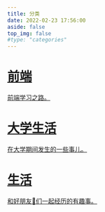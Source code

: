 ```yaml
---
title: 分类
date: 2022-02-23 17:56:00
aside: false
top_img: false
#type: "categories"
---
```

<style>
  #libCategories .card-wrap:hover .card-info:after {
    width: 300%;
  }
</style>
<link rel="stylesheet" type="text/css" href="https://npm.elemecdn.com/js-heo@1.0.11/3dCard/no3d.css">

<div id='libCategories'>
<div id="lib-cards" class="container">

<a href='javascript:void(0);' onClick='pjax.loadUrl("/categories/前端开发/")'>
<card data-image="https://img02.anheyu.com/adminuploads/1/2022/09/05/6315e144528fb.webp">
<h1 slot="header">前端</h1>
<p slot="content">前端学习之路。</p>
</card>
</a>

<a href='javascript:void(0);' onClick='pjax.loadUrl("/categories/大学生涯/")'>
  <card data-image="https://img02.anheyu.com/adminuploads/1/2022/09/05/6315e1433f197.webp">
    <h1 slot="header">大学生活</h1>
    <p slot="content">在大学期间发生的一些事儿。</p>
  </card>
</a>

<a href='javascript:void(0);' onClick='pjax.loadUrl("/categories/Daily_life/")'>
  <card data-image="https://img02.anheyu.com/adminuploads/1/2022/09/05/6315e142a69a9.webp">
    <h1 slot="header">生活</h1>
    <p slot="content">和好朋友👬们一起经历的有趣事。</p>
  </card>
</a>

</div>
</div>

<script src='https://lf6-cdn-tos.bytecdntp.com/cdn/expire-1-M/vue/2.6.14/vue.min.js' data-pjax></script>

<script type="text/javascript" src="https://npm.elemecdn.com/anzhiyu-theme-static@1.0.7/no3d/no3d.js" data-pjax></script>
